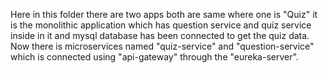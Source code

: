 Here in this folder there are two apps both are same where one is "Quiz" it is the monolithic application which has question 
service and quiz service inside in it and mysql database has been connected to get the quiz data.
Now there is microservices named "quiz-service" and "question-service" which is connected using "api-gateway" through the 
"eureka-server".
